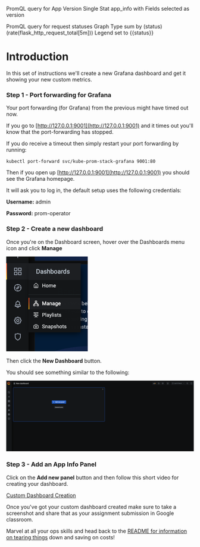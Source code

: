 PromQL query for App Version
Single Stat 
app_info with Fields selected as version

PromQL query for request statuses
Graph Type
sum by (status) (rate(flask_http_request_total[5m]))
Legend set to {{status}}

# Introduction

In this set of instructions we'll create a new Grafana dashboard and get it showing your new custom metrics.

### Step 1 - Port forwarding for Grafana

Your port forwarding (for Grafana) from the previous might have timed out now.

If you go to [http://127.0.0.1:9001](http://127.0.0.1:9001) and it times out you'll know that the port-forwarding has stopped.

If you do receive a timeout then simply restart your port forwarding by running:

```
kubectl port-forward svc/kube-prom-stack-grafana 9001:80
```

Then if you open up [http://127.0.0.1:9001](http://127.0.0.1:9001) you should see the Grafana homepage.

It will ask you to log in, the default setup uses the following credentials:

**Username:** admin 

**Password:** prom-operator

### Step 2 - Create a new dashboard

Once you're on the Dashboard screen, hover over the Dashboards menu icon and click **Manage**

![grafana dashboard manage menu](./images/grafana-dashboard-menu.png "Grafana Menu")

Then click the **New Dashboard** button.

You should see something similar to the following:

![grafana dashboard new pane](./images/grafana_dashboard_new.png "Grafana New Dashboard")

### Step 3 - Add an App Info Panel

Click on the **Add new panel** button and then follow this short video for creating your dashboard.

[Custom Dashboard Creation](./videos/custom_dashboard.mp4)

Once you've got your custom dashboard created make sure to take a screenshot and share that as your assignment submission in Google classroom.

Marvel at all your ops skills and head back to the [README for information on tearing things](../README.md) down and saving on costs!



